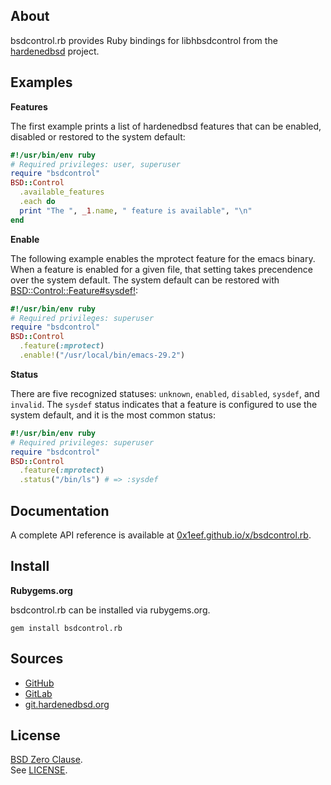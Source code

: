 ## About

bsdcontrol.rb provides Ruby bindings for libhbsdcontrol from the
[hardenedbsd](https://hardenedbsd.org) project.

## Examples

__Features__

The first example prints a list of hardenedbsd features that
can be enabled, disabled or restored to the system default:

``` ruby
#!/usr/bin/env ruby
# Required privileges: user, superuser
require "bsdcontrol"
BSD::Control
  .available_features
  .each do
  print "The ", _1.name, " feature is available", "\n"
end
```

__Enable__

The following example enables the mprotect feature for the emacs binary. When
a feature is enabled for a given file, that setting takes precendence
over the system default. The system default can be restored with
[BSD::Control::Feature#sysdef!](http://0x1eef.github.io/x/bsdcontrol.rb/BSD/Control/Feature.html#sysdef!-instance_method):

``` ruby
#!/usr/bin/env ruby
# Required privileges: superuser
require "bsdcontrol"
BSD::Control
  .feature(:mprotect)
  .enable!("/usr/local/bin/emacs-29.2")
```

__Status__

There are five recognized statuses: `unknown`, `enabled`, `disabled`,
`sysdef`, and `invalid`. The `sysdef` status indicates that a feature
is configured to use the system default, and it is the most common
status:

``` ruby
#!/usr/bin/env ruby
# Required privileges: superuser
require "bsdcontrol"
BSD::Control
  .feature(:mprotect)
  .status("/bin/ls") # => :sysdef
```

## Documentation

A complete API reference is available at
[0x1eef.github.io/x/bsdcontrol.rb](https://0x1eef.github.io/x/bsdcontrol.rb).

## Install

**Rubygems.org**

bsdcontrol.rb can be installed via rubygems.org.

    gem install bsdcontrol.rb

## Sources

* [GitHub](https://github.com/0x1eef/bsdcontrol.rb)
* [GitLab](https://gitlab.com/0x1eef/bsdcontrol.rb)
* [git.hardenedbsd.org](https://git.hardenedbsd.org/0x1eef/bsdcontrol.rb)

## License

[BSD Zero Clause](https://choosealicense.com/licenses/0bsd/).
<br>
See [LICENSE](./LICENSE).

